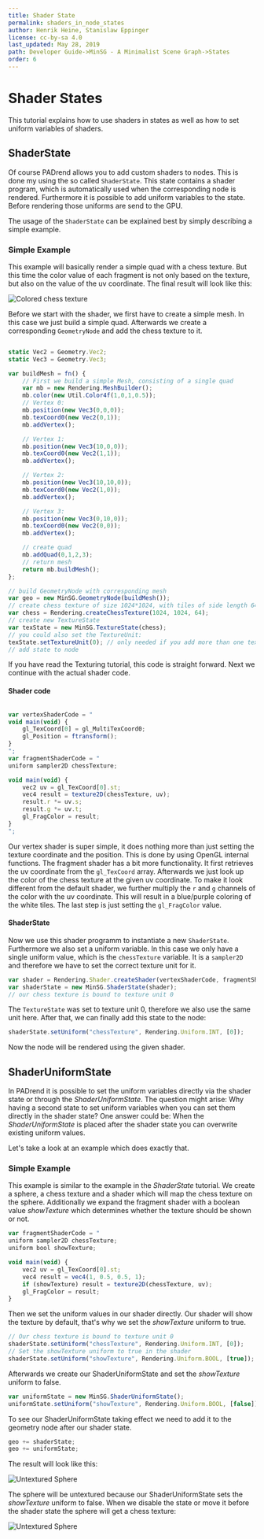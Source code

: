 ```yaml
---
title: Shader State
permalink: shaders_in_node_states
author: Henrik Heine, Stanislaw Eppinger
license: cc-by-sa 4.0
last_updated: May 28, 2019
path: Developer Guide->MinSG - A Minimalist Scene Graph->States
order: 6
---
```

<!------------------------------------------------------------------------------------------------
This work is licensed under the Creative Commons Attribution-ShareAlike 4.0 International License.
 To view a copy of this license, visit http://creativecommons.org/licenses/by-sa/4.0/.
 Author: Henrik Heine (hheine@mail.uni-paderborn.de), Stanislaw Eppinger (eppinger@mail.uni-paderborn.de)
 PADrend Version 1.0.0
------------------------------------------------------------------------------------------------->


# Shader States
This tutorial explains how to use shaders in states as well as how to set uniform variables of shaders. 

## ShaderState
Of course PADrend allows you to add custom shaders to nodes. This is done my using the so called `ShaderState`. This state contains a shader program, which is automatically used when the corresponding node is rendered. Furthermore it is possible to add uniform variables to the state. Before rendering those uniforms are send to the GPU.

The usage of the `ShaderState` can be explained best by simply describing a simple example.

### Simple Example
This example will basically render a simple quad with a chess texture. But this time the color value of each fragment is not only based on the texture, but also on the value of the uv coordinate.
The final result will look like this:

![Colored chess texture](ColoredChess.png)

Before we start with the shader, we first have to create a simple mesh. In this case we just build a simple quad. Afterwards we create a corresponding `GeometryNode` and add the chess texture to it.

<!---INCLUDE src=ShaderStateExample.escript, start=14, end=56--->
<!---BEGINN_CODESECTION--->
<!---Automaticly generated section. Do not edit!!!--->
```js

static Vec2 = Geometry.Vec2;
static Vec3 = Geometry.Vec3;

var buildMesh = fn() {
    // First we build a simple Mesh, consisting of a single quad
    var mb = new Rendering.MeshBuilder();
    mb.color(new Util.Color4f(1,0,1,0.5));
    // Vertex 0:
    mb.position(new Vec3(0,0,0));
    mb.texCoord0(new Vec2(0,1));
    mb.addVertex();

    // Vertex 1:
    mb.position(new Vec3(10,0,0));
    mb.texCoord0(new Vec2(1,1));
    mb.addVertex();

    // Vertex 2:
    mb.position(new Vec3(10,10,0));
    mb.texCoord0(new Vec2(1,0));
    mb.addVertex();

    // Vertex 3:
    mb.position(new Vec3(0,10,0));
    mb.texCoord0(new Vec2(0,0));
    mb.addVertex();

    // create quad
    mb.addQuad(0,1,2,3);
    // return mesh
    return mb.buildMesh();
};

// build GeometryNode with corresponding mesh
var geo = new MinSG.GeometryNode(buildMesh());
// create chess texture of size 1024*1024, with tiles of side length 64
var chess = Rendering.createChessTexture(1024, 1024, 64);
// create new TextureState
var texState = new MinSG.TextureState(chess);
// you could also set the TextureUnit:
texState.setTextureUnit(0); // only needed if you add more than one texture though...
// add state to node
```
<!---END_CODESECTION--->

If you have read the Texturing tutorial, this code is straight forward.
Next we continue with the actual shader code.

#### Shader code

<!---INCLUDE src=ShaderStateExample.escript, start=58, end=75--->
<!---BEGINN_CODESECTION--->
<!---Automaticly generated section. Do not edit!!!--->
```js

var vertexShaderCode = "
void main(void) {
    gl_TexCoord[0] = gl_MultiTexCoord0;
    gl_Position = ftransform();
}
";
var fragmentShaderCode = "
uniform sampler2D chessTexture;

void main(void) {
    vec2 uv = gl_TexCoord[0].st;
    vec4 result = texture2D(chessTexture, uv);
    result.r *= uv.s;
    result.g *= uv.t;
    gl_FragColor = result;
}
";
```
<!---END_CODESECTION--->

Our vertex shader is super simple, it does nothing more than just setting the texture coordinate and the position. This is done by using OpenGL internal functions. The fragment shader has a bit more functionality. It first retrieves the uv coordinate from the `gl_TexCoord` array. Afterwards we just look up the color of the chess texture at the given uv coordinate. To make it look different from the default shader, we further multiply the `r` and `g` channels of the color with the uv coordinate. This will result in a blue/purple coloring of the white tiles. The last step is just setting the `gl_FragColor` value.

#### ShaderState
Now we use this shader programm to instantiate a new `ShaderState`. Furthermore we also set a uniform variable. In this case we only have a single uniform value, which is the `chessTexture` variable. It is a `sampler2D` and therefore we have to set the correct texture unit for it.

<!---INCLUDE src=ShaderStateExample.escript, start=76, end=78--->
<!---BEGINN_CODESECTION--->
<!---Automaticly generated section. Do not edit!!!--->
```js
var shader = Rendering.Shader.createShader(vertexShaderCode, fragmentShaderCode);
var shaderState = new MinSG.ShaderState(shader);
// our chess texture is bound to texture unit 0
```
<!---END_CODESECTION--->

The `TextureState` was set to texture unit 0, therefore we also use the same unit here. After that, we can finally add this state to the node:

<!---INCLUDE src=ShaderStateExample.escript, start=79, end=79--->
<!---BEGINN_CODESECTION--->
<!---Automaticly generated section. Do not edit!!!--->
```js
shaderState.setUniform("chessTexture", Rendering.Uniform.INT, [0]);
```
<!---END_CODESECTION--->

Now the node will be rendered using the given shader.

## ShaderUniformState
In PADrend it is possible to set the uniform variables directly via the shader state or through the *ShaderUniformState*. The question might arise: Why having a second state to set uniform variables when you can set them directly in the shader state? One answer could be: When the *ShaderUniformState* is placed after the shader state you can overwrite existing uniform values. 

Let's take a look at an example which does exactly that. 

### Simple Example
This example is similar to the example in the *ShaderState* tutorial. We create a sphere, a chess texture and a shader which will map the chess texture on the sphere. Additionally we expand the fragment shader with a boolean value *showTexture* which determines whether the texture should be shown or not.

<!---INCLUDE src=ShaderUniformState.escript, start=32, end=41--->
<!---BEGINN_CODESECTION--->
<!---Automaticly generated section. Do not edit!!!--->
```js
var fragmentShaderCode = "
uniform sampler2D chessTexture;
uniform bool showTexture;

void main(void) {
    vec2 uv = gl_TexCoord[0].st;
    vec4 result = vec4(1, 0.5, 0.5, 1);
    if (showTexture) result = texture2D(chessTexture, uv);
    gl_FragColor = result;
}
```
<!---END_CODESECTION--->

Then we set the uniform values in our shader directly. Our shader will show the texture by default, that's why we set the *showTexture* uniform to true.

<!---INCLUDE src=ShaderUniformState.escript, start=47, end=50--->
<!---BEGINN_CODESECTION--->
<!---Automaticly generated section. Do not edit!!!--->
```js
// Our chess texture is bound to texture unit 0
shaderState.setUniform("chessTexture", Rendering.Uniform.INT, [0]);
// Set the showTexture uniform to true in the shader
shaderState.setUniform("showTexture", Rendering.Uniform.BOOL, [true]);
```
<!---END_CODESECTION--->

Afterwards we create our ShaderUniformState and set the *showTexture* uniform to false.

<!---INCLUDE src=ShaderUniformState.escript, start=53, end=54--->
<!---BEGINN_CODESECTION--->
<!---Automaticly generated section. Do not edit!!!--->
```js
var uniformState = new MinSG.ShaderUniformState();
uniformState.setUniform("showTexture", Rendering.Uniform.BOOL, [false]);
```
<!---END_CODESECTION--->

To see our ShaderUniformState taking effect we need to add it to the geometry node after our shader state.

<!---INCLUDE src=ShaderUniformState.escript, start=58, end=59--->
<!---BEGINN_CODESECTION--->
<!---Automaticly generated section. Do not edit!!!--->
```js
geo += shaderState;
geo += uniformState;
```
<!---END_CODESECTION--->

The result will look like this:

![Untextured Sphere](pinkSphere.png)

The sphere will be untextured because our ShaderUniformState sets the *showTexture* uniform to false. When we disable the state or move it before the shader state the sphere will get a chess texture:

![Untextured Sphere](texturedSphere.png)

